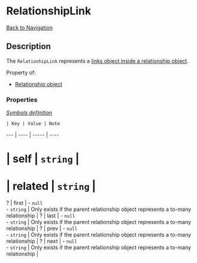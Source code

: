 # RelationshipLink
[Back to Navigation](README.md)

## Description

The `RelationhipLink` represents a [links object inside a relationship object](http://jsonapi.org/format/#document-resource-object-relationships).

Property of:
- [Relationship object](objects-relationship.md)

### Properties

_[Symbols definition](objects-introduction.md#symbols)_

    | Key | Value | Note
--- | ---- | ----- | ----
# | self | `string` |
# | related | `string` |
? | first | - `null`<br />- `string` | Only exists if the parent relationship object represents a to-many relationship |
? | last | - `null`<br />- `string` | Only exists if the parent relationship object represents a to-many relationship |
? | prev | - `null`<br />- `string` | Only exists if the parent relationship object represents a to-many relationship |
? | next | - `null`<br />- `string` | Only exists if the parent relationship object represents a to-many relationship |
